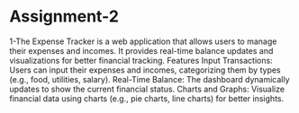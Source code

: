# Assignment-2
1-The Expense Tracker is a web application that allows users to manage their expenses and incomes. It provides real-time balance updates and visualizations for better financial tracking.
Features
Input Transactions:
Users can input their expenses and incomes, categorizing them by types (e.g., food, utilities, salary).
Real-Time Balance:
The dashboard dynamically updates to show the current financial status.
Charts and Graphs:
Visualize financial data using charts (e.g., pie charts, line charts) for better insights.
